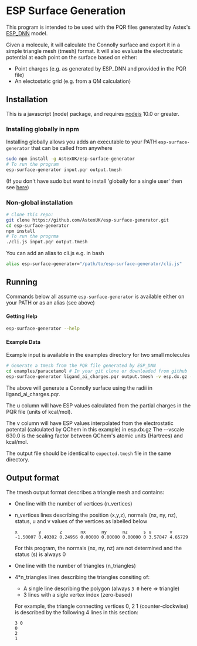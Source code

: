 # ESP Surface Generation

This program is intended to be used with the PQR files generated by Astex's [ESP_DNN](https://github.com/AstexUK/ESP_DNN) model.

Given a molecule, it will calculate the Connolly surface and export it in a simple triangle mesh (tmesh) format. It will also evaluate the electrostatic potential at each point on the surface based on either:

* Point charges (e.g. as generated by ESP_DNN and provided in the PQR file)
* An electostatic grid (e.g. from a QM calculation)


## Installation

This is a javascript (node) package, and requires [nodejs](https://nodejs.org/en/) 10.0 or greater.


### Installing globally in npm

Installing globally allows you adds an executable to your PATH `esp-surface-generator` that can be called from anywhere

```sh
sudo npm install -g AstexUK/esp-surface-generator
# To run the program
esp-surface-generator input.pqr output.tmesh
```

(If you don't have sudo but want to install 'globally for a single user' then see [here](https://github.com/sindresorhus/guides/blob/master/npm-global-without-sudo.md))

### Non-global installation

```sh
# Clone this repo:
git clone https://github.com/AstexUK/esp-surface-generator.git
cd esp-surface-generator
npm install
# To run the progrma 
./cli.js input.pqr output.tmesh
```

You can add an alias to cli.js e.g. in bash

```bash
alias esp-surface-generator="/path/to/esp-surface-generator/cli.js"
```

## Running

Commands below all assume `esp-surface-generator` is available either on your PATH or as an alias (see above)

#### Getting Help

```sh
esp-surface-generator --help
```

#### Example Data

Example input is available in the examples directory for two small molecules

```sh
# Generate a tmesh from the PQR file generated by ESP_DNN
cd examples/paracetamol # In your git clone or downloaded from github
esp-surface-generator ligand_ai_charges.pqr output.tmesh -v esp.dx.gz --vscale 630.0
```

The above will generate a Connolly surface using the radii in ligand_ai_charges.pqr. 

The u column will have ESP values calculated from the partial charges in the PQR file
(units of kcal/mol).

The v column will have ESP values interpolated from the electrostatic potental (calculated by QChem in this example) in esp.dx.gz
The --vscale 630.0 is the scaling factor between QChem's atomic units (Hartrees) and kcal/mol.

The output file should be identical to `expected.tmesh` file in the same directory.

## Output format

The tmesh output format describes a triangle mesh and contains:

* One line with the number of vertices (n_vertices)
* n_vertices lines describing the position (x,y,z), normals (nx, ny, nz), status, u and v values of the vertices as labelled below
    ```
    x        y       z       nx      ny      nz      s u       v
    -1.50007 0.40302 0.24956 0.00000 0.00000 0.00000 0 3.57847 4.65729
    ```
    For this program, the normals (nx, ny, nz) are not determined and the status (s) is always 0
* One line with the number of triangles (n_triangles)
* 4*n_triangles lines describing the triangles consiting of:
   * A single line describing the polygon (always `3 0` here => triangle)
   * 3 lines with a sigle vertex index (zero-based)
   
   For example, the triangle connecting vertices 0, 2 1 (counter-clockwise) is described by the following 4 lines in this section: 
    ```
    3 0
    0
    2
    1
    ```
  

